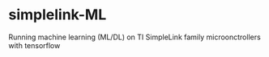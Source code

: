 # simplelink-ML
Running machine learning (ML/DL) on TI SimpleLink family microonctrollers with tensorflow
